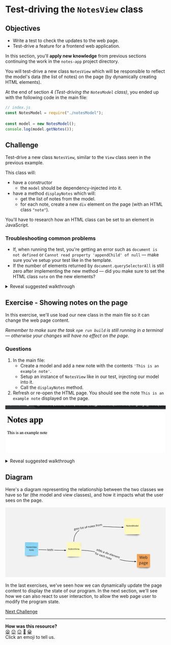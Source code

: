 # Test-driving the `NotesView` class

## Objectives

 * Write a test to check the updates to the web page.
 * Test-drive a feature for a frontend web application.

In this section, you'll **apply new knowledge** from previous sections continuing the work
in the `notes-app` project directory.

You will test-drive a new class `NotesView` which will be responsible to reflect the
model's data (the list of notes) on the page (by dynamically creating HTML elements).

At the end of section 4 *(Test-driving the `NotesModel` class)*, you ended up with the
following code in the main file:

```js
// index.js
const NotesModel = require("./notesModel");

const model = new NotesModel();
console.log(model.getNotes());
```

## Challenge

Test-drive a new class `NotesView`, similar to the `View` class seen in the previous
example.

This class will:
  * have a constructor
      * the `model` should be dependency-injected into it.
  * have a method `displayNotes` which will:
      * get the list of notes from the model.
      * for each note, create a new `div` element on the page (with an HTML class
        `"note"`). 

You'll have to research how an HTML class can be set to an element in JavaScript.

### Troubleshooting common problems

* If, when running the test, you're getting an error such as `document is not defined` or
  `Cannot read property 'appendChild' of null` — make sure you've setup your test like in
  the template.
* If the number of elements returned by `document.querySelectorAll` is still zero after
  implementing the new method — did you make sure to set the HTML class `note` on the new
  elements?

<details>
  <summary>Reveal suggested walkthrough</summary>

  ```js
  // notesView.test.js

  /**
   * @jest-environment jsdom
   */

  const fs = require('fs');

  const NotesModel = require('./notesModel');
  const NotesView = require('./notesView'); 

  describe('Notes view', () => {
    it('displays two notes', () => {
      document.body.innerHTML = fs.readFileSync('./index.html');

      // 1. Setting up model and view
      const model = new NotesModel();
      const view = new NotesView(model);
      model.addNote('A first note');
      model.addNote('Another one');
      
      // 2. Display the notes on the page
      view.displayNotes();

      // 3. There should now be 2 div.note on the page
      expect(document.querySelectorAll('div.note').length).toEqual(2);
    });
  });
  ```

  ```js
  // notesView.js

  class NotesView {
    constructor(model) {
      this.model = model;
      this.mainContainerEl = document.querySelector('#main-container');
    }
    
    displayNotes() {
      const notes = this.model.getNotes()

      // For each note, create and append a new element on the main container
      notes.forEach(note => {
        const noteEl = document.createElement('div');
        noteEl.innerText = note;
        noteEl.className = 'note';
        this.mainContainerEl.append(noteEl);
      })
    }
  }

  module.exports = NotesView;
  ```
</details>

## Exercise - Showing notes on the page

In this exercise, we'll use load our new class in the main file so it can change the web
page content.

*Remember to make sure the task `npm run build` is still running in a terminal — otherwise
your changes will have no effect on the page.*

### Questions

1. In the main file:
    * Create a model and add a new note with the contents `'This is an example note'`.
    * Setup an instance of `NotesView` like in our test, injecting our model into it.
    * Call the `displayNotes` method.
2. Refresh or re-open the HTML page. You should see the note `This is an example note`
   displayed on the page.

![The note is displayed on the page](./resources/display-notes-1.png)

<details>
  <summary>Reveal suggested walkthrough</summary>

  ```js
  // index.js
  const NotesModel = require("./notesModel");
  const NotesView = require("./notesView");

  // 1. Setup the model with one note
  const model = new NotesModel();
  model.addNote('This is an example note');

  // 2. Setup the view
  const view = new NotesView(model);

  // 3. Make the view display notes
  view.displayNotes();
  ```
</details>

## Diagram

Here's a diagram representing the relationship between the two classes we have so far (the
model and view classes), and how it impacts what the user sees on the page.

![](./resources/diagram-adding-new-note-1.png)

In the last exercises, we've seen how we can dynamically update the page content to
display the state of our program. In the next section, we'll see how we can also react to
user interaction, to allow the web page user to modify the program state.


[Next Challenge](08_user_interaction.md)

<!-- BEGIN GENERATED SECTION DO NOT EDIT -->

---

**How was this resource?**  
[😫](https://airtable.com/shrUJ3t7KLMqVRFKR?prefill_Repository=makersacademy/javascript-web-applications&prefill_File=contents/07_adding_new_note.md&prefill_Sentiment=😫) [😕](https://airtable.com/shrUJ3t7KLMqVRFKR?prefill_Repository=makersacademy/javascript-web-applications&prefill_File=contents/07_adding_new_note.md&prefill_Sentiment=😕) [😐](https://airtable.com/shrUJ3t7KLMqVRFKR?prefill_Repository=makersacademy/javascript-web-applications&prefill_File=contents/07_adding_new_note.md&prefill_Sentiment=😐) [🙂](https://airtable.com/shrUJ3t7KLMqVRFKR?prefill_Repository=makersacademy/javascript-web-applications&prefill_File=contents/07_adding_new_note.md&prefill_Sentiment=🙂) [😀](https://airtable.com/shrUJ3t7KLMqVRFKR?prefill_Repository=makersacademy/javascript-web-applications&prefill_File=contents/07_adding_new_note.md&prefill_Sentiment=😀)  
Click an emoji to tell us.

<!-- END GENERATED SECTION DO NOT EDIT -->
